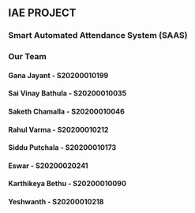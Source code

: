 ## IAE PROJECT
### Smart Automated Attendance System (SAAS)



### Our Team 
#### Gana Jayant - S20200010199
#### Sai Vinay Bathula - S20200010035
#### Saketh Chamalla - S20200010046
#### Rahul Varma - S20200010212
#### Siddu Putchala - S20200010173
#### Eswar - S20200020241
#### Karthikeya Bethu - S20200010090
#### Yeshwanth - S20200010218
